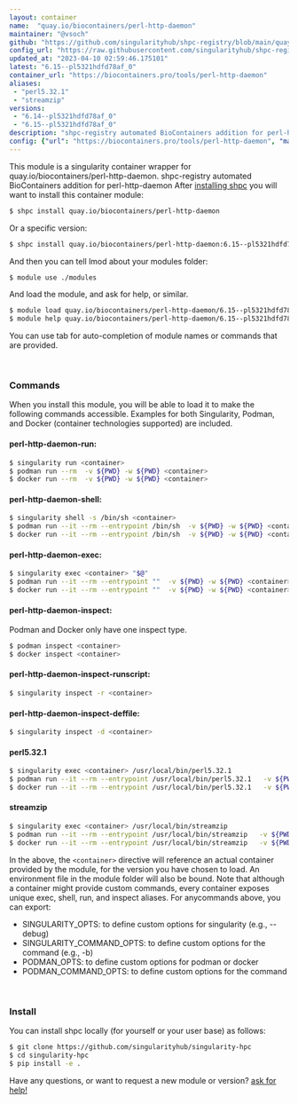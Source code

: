 ```yaml
---
layout: container
name:  "quay.io/biocontainers/perl-http-daemon"
maintainer: "@vsoch"
github: "https://github.com/singularityhub/shpc-registry/blob/main/quay.io/biocontainers/perl-http-daemon/container.yaml"
config_url: "https://raw.githubusercontent.com/singularityhub/shpc-registry/main/quay.io/biocontainers/perl-http-daemon/container.yaml"
updated_at: "2023-04-10 02:59:46.175101"
latest: "6.15--pl5321hdfd78af_0"
container_url: "https://biocontainers.pro/tools/perl-http-daemon"
aliases:
 - "perl5.32.1"
 - "streamzip"
versions:
 - "6.14--pl5321hdfd78af_0"
 - "6.15--pl5321hdfd78af_0"
description: "shpc-registry automated BioContainers addition for perl-http-daemon"
config: {"url": "https://biocontainers.pro/tools/perl-http-daemon", "maintainer": "@vsoch", "description": "shpc-registry automated BioContainers addition for perl-http-daemon", "latest": {"6.15--pl5321hdfd78af_0": "sha256:1f5a2c62f264fc53c9777b86a435c4bb0e30428034a02b8b487fecf420c25faf"}, "tags": {"6.14--pl5321hdfd78af_0": "sha256:ee79adb1b2dd319cb5e14c6a91253e5ea28b7e6385f23fc3464b2722e84c4183", "6.15--pl5321hdfd78af_0": "sha256:1f5a2c62f264fc53c9777b86a435c4bb0e30428034a02b8b487fecf420c25faf"}, "docker": "quay.io/biocontainers/perl-http-daemon", "aliases": {"perl5.32.1": "/usr/local/bin/perl5.32.1", "streamzip": "/usr/local/bin/streamzip"}}
---
```


This module is a singularity container wrapper for quay.io/biocontainers/perl-http-daemon.
shpc-registry automated BioContainers addition for perl-http-daemon
After [installing shpc](#install) you will want to install this container module:


```bash
$ shpc install quay.io/biocontainers/perl-http-daemon
```

Or a specific version:

```bash
$ shpc install quay.io/biocontainers/perl-http-daemon:6.15--pl5321hdfd78af_0
```

And then you can tell lmod about your modules folder:

```bash
$ module use ./modules
```

And load the module, and ask for help, or similar.

```bash
$ module load quay.io/biocontainers/perl-http-daemon/6.15--pl5321hdfd78af_0
$ module help quay.io/biocontainers/perl-http-daemon/6.15--pl5321hdfd78af_0
```

You can use tab for auto-completion of module names or commands that are provided.

<br>

### Commands

When you install this module, you will be able to load it to make the following commands accessible.
Examples for both Singularity, Podman, and Docker (container technologies supported) are included.

#### perl-http-daemon-run:

```bash
$ singularity run <container>
$ podman run --rm  -v ${PWD} -w ${PWD} <container>
$ docker run --rm  -v ${PWD} -w ${PWD} <container>
```

#### perl-http-daemon-shell:

```bash
$ singularity shell -s /bin/sh <container>
$ podman run --it --rm --entrypoint /bin/sh  -v ${PWD} -w ${PWD} <container>
$ docker run --it --rm --entrypoint /bin/sh  -v ${PWD} -w ${PWD} <container>
```

#### perl-http-daemon-exec:

```bash
$ singularity exec <container> "$@"
$ podman run --it --rm --entrypoint ""  -v ${PWD} -w ${PWD} <container> "$@"
$ docker run --it --rm --entrypoint ""  -v ${PWD} -w ${PWD} <container> "$@"
```

#### perl-http-daemon-inspect:

Podman and Docker only have one inspect type.

```bash
$ podman inspect <container>
$ docker inspect <container>
```

#### perl-http-daemon-inspect-runscript:

```bash
$ singularity inspect -r <container>
```

#### perl-http-daemon-inspect-deffile:

```bash
$ singularity inspect -d <container>
```


#### perl5.32.1

```bash
$ singularity exec <container> /usr/local/bin/perl5.32.1
$ podman run --it --rm --entrypoint /usr/local/bin/perl5.32.1   -v ${PWD} -w ${PWD} <container> -c " $@"
$ docker run --it --rm --entrypoint /usr/local/bin/perl5.32.1   -v ${PWD} -w ${PWD} <container> -c " $@"
```


#### streamzip

```bash
$ singularity exec <container> /usr/local/bin/streamzip
$ podman run --it --rm --entrypoint /usr/local/bin/streamzip   -v ${PWD} -w ${PWD} <container> -c " $@"
$ docker run --it --rm --entrypoint /usr/local/bin/streamzip   -v ${PWD} -w ${PWD} <container> -c " $@"
```



In the above, the `<container>` directive will reference an actual container provided
by the module, for the version you have chosen to load. An environment file in the
module folder will also be bound. Note that although a container
might provide custom commands, every container exposes unique exec, shell, run, and
inspect aliases. For anycommands above, you can export:

 - SINGULARITY_OPTS: to define custom options for singularity (e.g., --debug)
 - SINGULARITY_COMMAND_OPTS: to define custom options for the command (e.g., -b)
 - PODMAN_OPTS: to define custom options for podman or docker
 - PODMAN_COMMAND_OPTS: to define custom options for the command

<br>

### Install

You can install shpc locally (for yourself or your user base) as follows:

```bash
$ git clone https://github.com/singularityhub/singularity-hpc
$ cd singularity-hpc
$ pip install -e .
```

Have any questions, or want to request a new module or version? [ask for help!](https://github.com/singularityhub/singularity-hpc/issues)